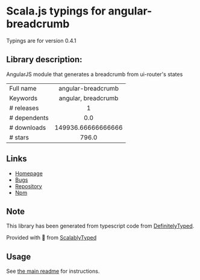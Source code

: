 
# Scala.js typings for angular-breadcrumb

Typings are for version 0.4.1

## Library description:
AngularJS module that generates a breadcrumb from ui-router's states

|                    |                 |
| ------------------ | :-------------: |
| Full name          | angular-breadcrumb |
| Keywords           | angular, breadcrumb |
| # releases         | 1 |
| # dependents       | 0.0 |
| # downloads        | 149936.66666666666 |
| # stars            | 796.0 |

## Links
- [Homepage](http://ncuillery.github.io/angular-breadcrumb)
- [Bugs](https://github.com/ncuillery/angular-breadcrumb/issues)
- [Repository](https://github.com/ncuillery/angular-breadcrumb)
- [Npm](https://www.npmjs.com/package/angular-breadcrumb)
    


## Note
This library has been generated from typescript code from [DefinitelyTyped](https://definitelytyped.org).

Provided with :purple_heart: from [ScalablyTyped](https://github.com/oyvindberg/ScalablyTyped)

## Usage
See [the main readme](../../readme.md) for instructions.


